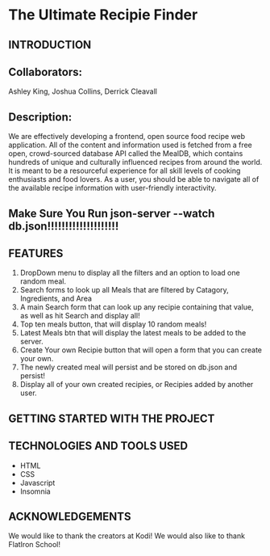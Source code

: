 # The Ultimate Recipie Finder

## INTRODUCTION

## Collaborators: 
Ashley King,
Joshua Collins, 
Derrick Cleavall

## Description:
 We are effectively developing a frontend, open source food recipe web application. All of the content and information used is fetched from a free open, crowd-sourced database API called the MealDB, which contains hundreds of unique and culturally influenced recipes from around the world. It is meant to be a resourceful experience for all skill levels of cooking enthusiasts and food lovers. As a user, you should be able to navigate all of the available recipe information with user-friendly interactivity.
## Make Sure You Run  json-server --watch db.json!!!!!!!!!!!!!!!!!!!!
## FEATURES
1. DropDown menu to display all the filters and an option to load one random meal.
2. Search forms to look up all Meals that are filtered by Catagory, Ingredients, and Area
3. A main Search form that can look up any recipie containing that value, as well as hit Search and display all!
4. Top ten meals button, that will display 10 random meals!
5. Latest Meals btn that will display the latest meals to be added to the server.
6. Create Your own Recipie button that will open a form that you can create your own.
7. The newly created meal will persist and be stored on db.json and persist!
8. Display all of your own created recipies, or Recipies added by another user.

## GETTING STARTED WITH THE PROJECT 

## TECHNOLOGIES AND TOOLS USED 
- HTML
- CSS
- Javascript
- Insomnia 

## ACKNOWLEDGEMENTS
We would like to thank the creators at Kodi!
We would also like to thank FlatIron School!